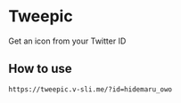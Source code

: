 # Tweepic
Get an icon from your Twitter ID

## How to use

```
https://tweepic.v-sli.me/?id=hidemaru_owo
```
